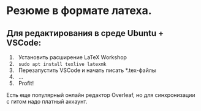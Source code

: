 # Резюме в формате латеха.

## Для редактирования в среде Ubuntu + VSCode:

1. &nbsp; Установить расширение LaTeX Workshop
2. &nbsp; ```sudo apt install texlive latexmk```
3. &nbsp; Перезапустить VSCode и начать писать *.tex-файлы
4. &nbsp; ...
5. &nbsp; Profit!

Есть еще популярный онлайн редактор Overleaf, но для синхронизации с гитом надо платный аккаунт.

